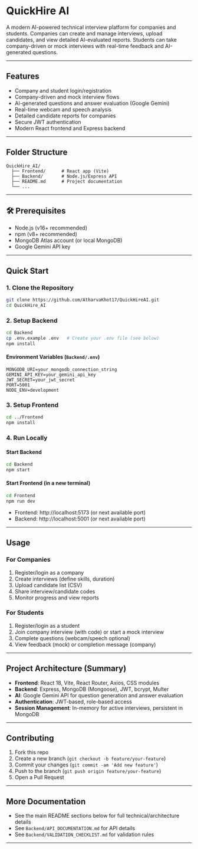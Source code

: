 ﻿# QuickHire AI

A modern AI-powered technical interview platform for companies and students. Companies can create and manage interviews, upload candidates, and view detailed AI-evaluated reports. Students can take company-driven or mock interviews with real-time feedback and AI-generated questions.

---

## Features
- Company and student login/registration
- Company-driven and mock interview flows
- AI-generated questions and answer evaluation (Google Gemini)
- Real-time webcam and speech analysis
- Detailed candidate reports for companies
- Secure JWT authentication
- Modern React frontend and Express backend

---

## Folder Structure

```
QuickHire_AI/
  ├── Frontend/      # React app (Vite)
  ├── Backend/       # Node.js/Express API
  ├── README.md      # Project documentation
  └── ...
```

---

## 🛠 Prerequisites
- Node.js (v16+ recommended)
- npm (v8+ recommended)
- MongoDB Atlas account (or local MongoDB)
- Google Gemini API key

---

##  Quick Start

### 1. Clone the Repository
```sh
git clone https://github.com/AtharvaKhot17/QuickHireAI.git
cd QuickHire_AI
```

### 2. Setup Backend
```sh
cd Backend
cp .env.example .env   # Create your .env file (see below)
npm install
```

#### Environment Variables (`Backend/.env`)
```
MONGODB_URI=your_mongodb_connection_string
GEMINI_API_KEY=your_gemini_api_key
JWT_SECRET=your_jwt_secret
PORT=5001
NODE_ENV=development
```

### 3. Setup Frontend
```sh
cd ../Frontend
npm install
```

### 4. Run Locally
#### Start Backend
```sh
cd Backend
npm start
```
#### Start Frontend (in a new terminal)
```sh
cd Frontend
npm run dev
```
- Frontend: http://localhost:5173 (or next available port)
- Backend:  http://localhost:5001 (or next available port)

---

##  Usage

### For Companies
1. Register/login as a company
2. Create interviews (define skills, duration)
3. Upload candidate list (CSV)
4. Share interview/candidate codes
5. Monitor progress and view reports

### For Students
1. Register/login as a student
2. Join company interview (with code) or start a mock interview
3. Complete questions (webcam/speech optional)
4. View feedback (mock) or completion message (company)

---

##  Project Architecture (Summary)
- **Frontend**: React 18, Vite, React Router, Axios, CSS modules
- **Backend**: Express, MongoDB (Mongoose), JWT, bcrypt, Multer
- **AI**: Google Gemini API for question generation and answer evaluation
- **Authentication**: JWT-based, role-based access
- **Session Management**: In-memory for active interviews, persistent in MongoDB

---

##  Contributing
1. Fork this repo
2. Create a new branch (`git checkout -b feature/your-feature`)
3. Commit your changes (`git commit -am 'Add new feature'`)
4. Push to the branch (`git push origin feature/your-feature`)
5. Open a Pull Request

---

##  More Documentation
- See the main README sections below for full technical/architecture details
- See `Backend/API_DOCUMENTATION.md` for API details
- See `Backend/VALIDATION_CHECKLIST.md` for validation rules

---


